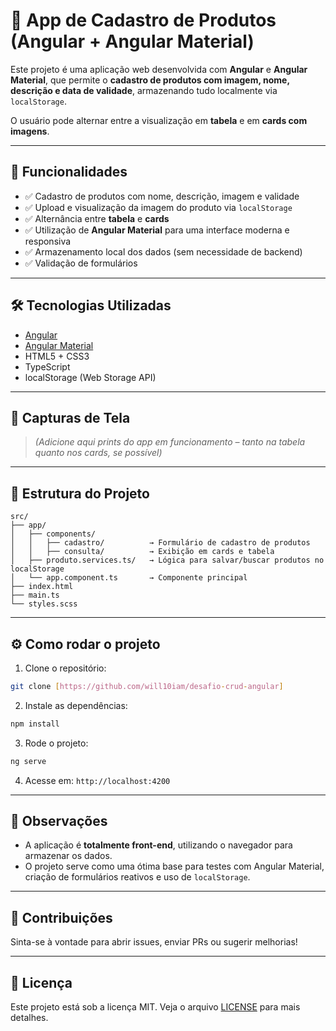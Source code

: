 # 🛒 App de Cadastro de Produtos (Angular + Angular Material)

Este projeto é uma aplicação web desenvolvida com **Angular** e **Angular Material**, que permite o **cadastro de produtos com imagem, nome, descrição e data de validade**, armazenando tudo localmente via `localStorage`.

O usuário pode alternar entre a visualização em **tabela** e em **cards com imagens**.

---

## 🚀 Funcionalidades

- ✅ Cadastro de produtos com nome, descrição, imagem e validade
- ✅ Upload e visualização da imagem do produto via `localStorage`
- ✅ Alternância entre **tabela** e **cards**
- ✅ Utilização de **Angular Material** para uma interface moderna e responsiva
- ✅ Armazenamento local dos dados (sem necessidade de backend)
- ✅ Validação de formulários

---

## 🛠️ Tecnologias Utilizadas

- [Angular](https://angular.io/)
- [Angular Material](https://material.angular.io/)
- HTML5 + CSS3
- TypeScript
- localStorage (Web Storage API)

---

## 📸 Capturas de Tela

> _(Adicione aqui prints do app em funcionamento – tanto na tabela quanto nos cards, se possível)_

---

## 📁 Estrutura do Projeto

```
src/
├── app/
│   ├── components/
│   │   ├── cadastro/          → Formulário de cadastro de produtos
│   │   ├── consulta/          → Exibição em cards e tabela
│   ├── produto.services.ts/   → Lógica para salvar/buscar produtos no localStorage
│   └── app.component.ts       → Componente principal
├── index.html
├── main.ts
└── styles.scss
```

---

## ⚙️ Como rodar o projeto

1. Clone o repositório:

```bash
git clone [https://github.com/will10iam/desafio-crud-angular]
```

2. Instale as dependências:

```bash
npm install
```

3. Rode o projeto:

```bash
ng serve
```

4. Acesse em: `http://localhost:4200`

---

## 📌 Observações

- A aplicação é **totalmente front-end**, utilizando o navegador para armazenar os dados.
- O projeto serve como uma ótima base para testes com Angular Material, criação de formulários reativos e uso de `localStorage`.

---

## 🤝 Contribuições

Sinta-se à vontade para abrir issues, enviar PRs ou sugerir melhorias!

---

## 📄 Licença

Este projeto está sob a licença MIT. Veja o arquivo [LICENSE](LICENSE) para mais detalhes.

